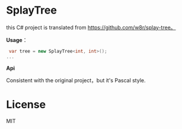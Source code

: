 # SplayTree

this C# project is translated from https://github.com/w8r/splay-tree。

**Usage**：

```c#
 var tree = new SplayTree<int, int>();
...
```

**Api**

Consistent with the original project，but it's Pascal style.

# License

MIT